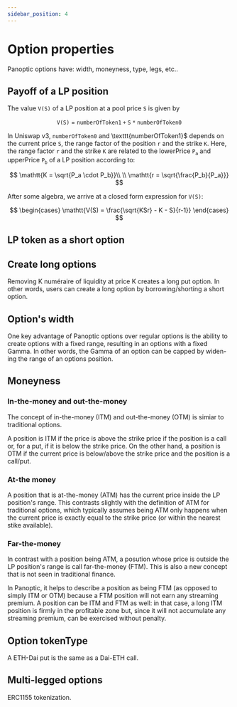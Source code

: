 ```yaml
---
sidebar_position: 4
---
```


# Option properties
Panoptic options have: width, moneyness, type, legs, etc..

## Payoff of a LP position 
The value $\texttt{V(S)}$ of a LP position at a pool price $\texttt{S}$ is given by 

$$
\mathtt{V(S) = numberOfToken1 + S * numberOfToken0}
$$

In Uniswap v3, $\texttt{numberOfToken0}$ and \texttt{numberOfToken1}$ depends on the current price $\texttt{S}$, the range factor of the position $\texttt{r}$ and the strike $\texttt{K}$.
Here, the range factor $\texttt{r}$ and the strike $\texttt{K}$ are related to the lowerPrice $\mathtt{P_a}$ and upperPrice $\mathtt{P_b}$ of a LP position according to:

$$
\mathtt{K = \sqrt{P_a \cdot P_b}}\\ \\
\mathtt{r = \sqrt{\frac{P_b}{P_a}}}
$$

After some algebra, we arrive at a closed form expression for $\mathtt{V(S)}$:

$$
\begin{cases}
\mathtt{V(S) = \frac{\sqrt{KSr} - K - S}{r-1}}
\end{cases}
$$

## LP token as a short option

## Create long options 
Removing K numéraire of liquidity at price K creates a long put option. 
In other words, users can create a long option by borrowing/shorting a short option.

## Option's width
One key advantage of Panoptic options over regular options is the ability to create options with a fixed range, resulting in an options with a fixed Gamma. 
In other words, the Gamma of an option can be capped by widen- ing the range of an options position. 


## Moneyness

### In-the-money and out-the-money
The concept of in-the-money (ITM) and out-the-money (OTM) is simiar to traditional options.

A position is ITM if the price is above the strike price if the position is a call or, for a put, if it is below the strike price.
On the other hand, a position is OTM if the current price is below/above the strike price and the position is a call/put.

### At-the money 
A position that is at-the-money (ATM) has the current price inside the LP position's range.
This contrasts slightly with the definition of ATM for traditional options, which typically assumes being ATM only happens when the current price is exactly equal to the strike price (or within the nearest stike available).

### Far-the-money

In contrast with a position being ATM, a posution whose price is outside the LP position's range is call far-the-money (FTM).
This is also a new concept that is not seen in traditional finance. 

In Panoptic, it helps to describe a position as being FTM (as opposed to simply ITM or OTM) because a FTM position will not earn any streaming premium.
A position can be ITM and FTM as well: in that case, a long ITM position is firmly in the profitable zone but, since it will not accumulate any streaming premium, can be exercised without penalty.


## Option tokenType
A ETH-Dai put is the same as a Dai-ETH call.

## Multi-legged options
ERC1155 tokenization.
